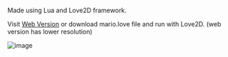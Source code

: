 Made using Lua and Love2D framework.

Visit [Web Version](https://mario3.netlify.app/) or download mario.love file and run with Love2D. (web version has lower resolution)

![image](https://github.com/mitinull/mario/assets/80200060/f604d0ab-2eb2-49d6-bb63-fff594291d88)
